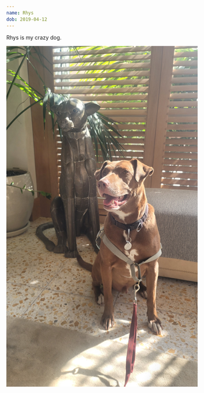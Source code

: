 ```yaml
---
name: Rhys 
dob: 2019-04-12 
---
```


Rhys is my crazy dog.

![image tooltip here](/assets/images/rhys/2023-06-09%2016.45.41.jpg)

